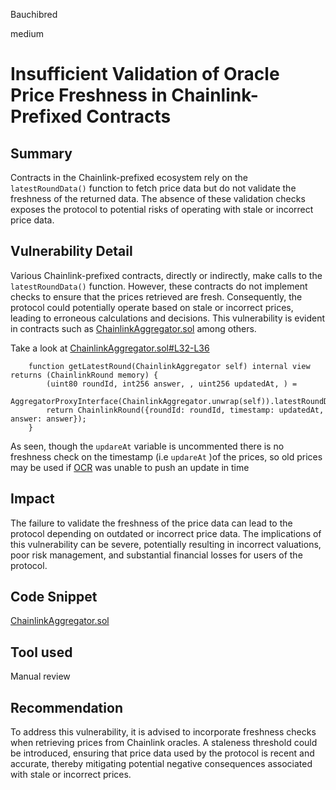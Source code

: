Bauchibred

medium

# Insufficient Validation of Oracle Price Freshness in Chainlink-Prefixed Contracts

## Summary

Contracts in the Chainlink-prefixed ecosystem rely on the `latestRoundData()` function to fetch price data but do not validate the freshness of the returned data. The absence of these validation checks exposes the protocol to potential risks of operating with stale or incorrect price data.

## Vulnerability Detail

Various Chainlink-prefixed contracts, directly or indirectly, make calls to the `latestRoundData()` function. However, these contracts do not implement checks to ensure that the prices retrieved are fresh. Consequently, the protocol could potentially operate based on stale or incorrect prices, leading to erroneous calculations and decisions. This vulnerability is evident in contracts such as [ChainlinkAggregator.sol](https://github.com/sherlock-audit/2023-05-perennial/blob/0f73469508a4cd3d90b382eac2112f012a5a9852/perennial-mono/packages/perennial-oracle/contracts/types/ChainlinkAggregator.sol#L32-L36) among others.

Take a look at [ChainlinkAggregator.sol#L32-L36](https://github.com/sherlock-audit/2023-05-perennial/blob/0f73469508a4cd3d90b382eac2112f012a5a9852/perennial-mono/packages/perennial-oracle/contracts/types/ChainlinkAggregator.sol#L32-L36)

```solidity
    function getLatestRound(ChainlinkAggregator self) internal view returns (ChainlinkRound memory) {
        (uint80 roundId, int256 answer, , uint256 updatedAt, ) =
            AggregatorProxyInterface(ChainlinkAggregator.unwrap(self)).latestRoundData();
        return ChainlinkRound({roundId: roundId, timestamp: updatedAt, answer: answer});
    }
```

As seen, though the `updareAt` variable is uncommented there is no freshness check on the timestamp (i.e `updareAt` )of the prices, so old prices may be used if [OCR](https://docs.chain.link/architecture-overview/off-chain-reporting) was unable to push an update in time

## Impact

The failure to validate the freshness of the price data can lead to the protocol depending on outdated or incorrect price data. The implications of this vulnerability can be severe, potentially resulting in incorrect valuations, poor risk management, and substantial financial losses for users of the protocol.

## Code Snippet

[ChainlinkAggregator.sol](https://github.com/sherlock-audit/2023-05-perennial/blob/0f73469508a4cd3d90b382eac2112f012a5a9852/perennial-mono/packages/perennial-oracle/contracts/types/ChainlinkAggregator.sol#L32-L36)

## Tool used

Manual review

## Recommendation

To address this vulnerability, it is advised to incorporate freshness checks when retrieving prices from Chainlink oracles. A staleness threshold could be introduced, ensuring that price data used by the protocol is recent and accurate, thereby mitigating potential negative consequences associated with stale or incorrect prices.
